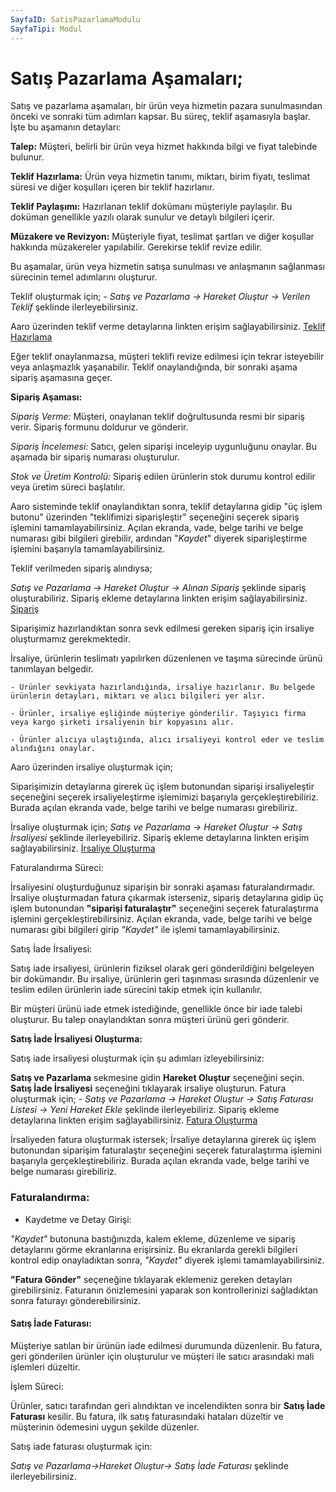 ```yaml
---
SayfaID: SatisPazarlamaModulu
SayfaTipi: Modul
---
```


# Satış Pazarlama Aşamaları;

Satış ve pazarlama aşamaları, bir ürün veya hizmetin pazara sunulmasından önceki ve sonraki tüm adımları kapsar. Bu süreç, teklif aşamasıyla başlar. İşte bu aşamanın detayları:

**Talep:** Müşteri, belirli bir ürün veya hizmet hakkında bilgi ve fiyat talebinde bulunur.

**Teklif Hazırlama:** Ürün veya hizmetin tanımı, miktarı, birim fiyatı, teslimat süresi ve diğer koşulları içeren bir teklif hazırlanır.

**Teklif Paylaşımı:** Hazırlanan teklif dokümanı müşteriyle paylaşılır. Bu doküman genellikle yazılı olarak sunulur ve detaylı bilgileri içerir.

**Müzakere ve Revizyon:** Müşteriyle fiyat, teslimat şartları ve diğer koşullar hakkında müzakereler yapılabilir. Gerekirse teklif revize edilir.

Bu aşamalar, ürün veya hizmetin satışa sunulması ve anlaşmanın sağlanması sürecinin temel adımlarını oluşturur.

Teklif oluşturmak için;	
	- *Satış ve Pazarlama -> Hareket Oluştur -> Verilen Teklif* şeklinde ilerleyebilirsiniz.

Aaro üzerinden teklif verme detaylarına linkten erişim sağlayabilirsiniz. [Teklif Hazırlama](../TemelHareketler/VerilenTeklif.md)

Eğer teklif onaylanmazsa, müşteri teklifi revize edilmesi için tekrar isteyebilir veya anlaşmazlık yaşanabilir. Teklif onaylandığında, bir sonraki aşama sipariş aşamasına geçer.

**Sipariş Aşaması:**

*Sipariş Verme:* Müşteri, onaylanan teklif doğrultusunda resmi bir sipariş verir. Sipariş formunu doldurur ve gönderir.

*Sipariş İncelemesi:* Satıcı, gelen siparişi inceleyip uygunluğunu onaylar. Bu aşamada bir sipariş numarası oluşturulur.

*Stok ve Üretim Kontrolü:* Sipariş edilen ürünlerin stok durumu kontrol edilir veya üretim süreci başlatılır.

Aaro sisteminde teklif onaylandıktan sonra, teklif detaylarına gidip "üç işlem butonu" üzerinden "teklifimizi siparişleştir" seçeneğini seçerek sipariş işlemini tamamlayabilirsiniz. Açılan ekranda, vade, belge tarihi ve belge numarası gibi bilgileri girebilir, ardından "*Kaydet*" diyerek siparişleştirme işlemini başarıyla tamamlayabilirsiniz.

Teklif verilmeden sipariş alındıysa;

*Satış ve Pazarlama -> Hareket Oluştur -> Alınan Sipariş* şeklinde sipariş oluşturabiliriz.
Sipariş ekleme detaylarına linkten erişim sağlayabilirsiniz. [Sipariş](../TemelOzellikler/AlinanSipariş.md)

Siparişimiz hazırlandıktan sonra sevk edilmesi gereken sipariş için irsaliye oluşturmamız gerekmektedir.

İrsaliye, ürünlerin teslimatı yapılırken düzenlenen ve taşıma sürecinde ürünü tanımlayan belgedir.

	- Ürünler sevkiyata hazırlandığında, irsaliye hazırlanır. Bu belgede ürünlerin detayları, miktarı ve alıcı bilgileri yer alır.

	- Ürünler, irsaliye eşliğinde müşteriye gönderilir. Taşıyıcı firma veya kargo şirketi irsaliyenin bir kopyasını alır.

	- Ürünler alıcıya ulaştığında, alıcı irsaliyeyi kontrol eder ve teslim alındığını onaylar.

Aaro üzerinden irsaliye oluşturmak için;

Siparişimizin detaylarına girerek üç işlem butonundan siparişi irsaliyeleştir seçeneğini seçerek irsaliyeleştirme işlemimizi başarıyla gerçekleştirebiliriz.
Burada açılan ekranda vade, belge tarihi ve belge numarası girebiliriz.

İrsaliye oluşturmak için;
	*Satış ve Pazarlama -> Hareket Oluştur -> Satış İrsaliyesi* şeklinde ilerleyebiliriz.
Sipariş ekleme detaylarına linkten erişim sağlayabilirsiniz. [İrsaliye Oluşturma](../TemelOzellikler/Satisİrsaliyesi.md)

Faturalandırma Süreci:

İrsaliyesini oluşturduğunuz siparişin bir sonraki aşaması faturalandırmadır. İrsaliye oluşturmadan fatura çıkarmak isterseniz, sipariş detaylarına gidip üç işlem butonundan **"siparişi faturalaştır"** seçeneğini seçerek faturalaştırma işlemini gerçekleştirebilirsiniz. Açılan ekranda, vade, belge tarihi ve belge numarası gibi bilgileri girip *"*Kaydet*"* ile işlemi tamamlayabilirsiniz.

Satış İade İrsaliyesi:

Satış iade irsaliyesi, ürünlerin fiziksel olarak geri gönderildiğini belgeleyen bir dokümandır. Bu irsaliye, ürünlerin geri taşınması sırasında düzenlenir ve teslim edilen ürünlerin iade sürecini takip etmek için kullanılır.

Bir müşteri ürünü iade etmek istediğinde, genellikle önce bir iade talebi oluşturur. Bu talep onaylandıktan sonra müşteri ürünü geri gönderir.

**Satış İade İrsaliyesi Oluşturma:**

Satış iade irsaliyesi oluşturmak için şu adımları izleyebilirsiniz:

**Satış ve Pazarlama** sekmesine gidin
**Hareket Oluştur** seçeneğini seçin.
**Satış İade İrsaliyesi** seçeneğini tıklayarak irsaliye oluşturun.
Fatura oluşturmak için;
	- *Satış ve Pazarlama -> Hareket Oluştur -> Satış Faturası Listesi -> Yeni Hareket Ekle* şeklinde ilerleyebiliriz.
Sipariş ekleme detaylarına linkten erişim sağlayabilirsiniz. [Fatura Oluşturma](../TemelOzellikler/SatisFaturasi.md)

İrsaliyeden fatura oluşturmak istersek;
İrsaliye detaylarına girerek üç işlem butonundan siparişim faturalaştır seçeneğini seçerek faturalaştırma işlemini başarıyla gerçekleştirebiliriz.
Burada açılan ekranda vade, belge tarihi ve belge numarası girebiliriz.

### Faturalandırma:

* Kaydetme ve Detay Girişi: 

*"*Kaydet*"* butonuna bastığınızda, kalem ekleme, düzenleme ve sipariş detaylarını görme ekranlarına erişirsiniz.
Bu ekranlarda gerekli bilgileri kontrol edip onayladıktan sonra, *"*Kaydet*"* diyerek işlemi tamamlayabilirsiniz.

**"Fatura Gönder"** seçeneğine tıklayarak eklemeniz gereken detayları girebilirsiniz.
Faturanın önizlemesini yaparak son kontrollerinizi sağladıktan sonra faturayı gönderebilirsiniz.

#### Satış İade Faturası:
 Müşteriye satılan bir ürünün iade edilmesi durumunda düzenlenir. Bu fatura, geri gönderilen ürünler için oluşturulur ve müşteri ile satıcı arasındaki mali işlemleri düzeltir.

İşlem Süreci:

Ürünler, satıcı tarafından geri alındıktan ve incelendikten sonra bir **Satış İade Faturası** kesilir.
Bu fatura, ilk satış faturasındaki hataları düzeltir ve müşterinin ödemesini uygun şekilde düzenler.

Satış iade faturası oluşturmak için:

*Satış ve Pazarlama->Hareket Oluştur->
Satış İade Faturası* şeklinde ilerleyebilirsiniz.
